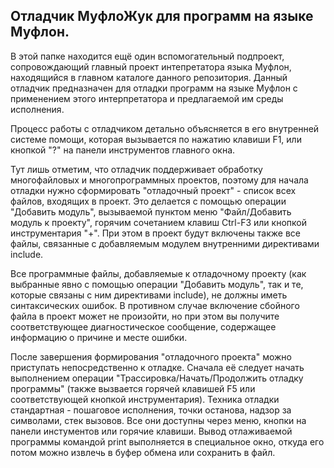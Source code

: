
Отладчик МуфлоЖук для программ на языке Муфлон.
-----------------------------------------------

В этой папке находится ещё один вспомогательный подпроект, сопровождающий главный проект
интепретатора языка Муфлон, находящийся в главном каталоге данного репозитория.
Данный отладчик предназначен для отладки программ на языке Муфлон с применением этого
интерпретатора и предлагаемой им среды исполнения.

Процесс работы с отладчиком детально объясняется в его внутренней системе помощи, которая
вызывается по нажатию клавиши F1, или кнопкой "?" на панели инструментов главного окна.

Тут лишь отметим, что отладчик поддерживает обработку многофайловых и многопрограммных
проектов, поэтому для начала отладки нужно сформировать "отладочный проект" - список всех
файлов, входящих в проект. Это делается с помощью операции "Добавить модуль", вызываемой
пунктом меню "Файл/Добавить модуль к проекту", горячим сочетанием клавиш Ctrl-F3 или кнопкой
инструментария "+". При этом в проект будут включены также все файлы, связанные с добавляемым
модулем внутренними директивами include.

Все программные файлы, добавляемые к отладочному проекту (как выбранные явно с помощью
операции "Добавить модуль", так и те, которые связаны с ним директивами include), не должны
иметь синтаксических ошибок. В противном случае включение сбойного файла в проект может не
произойти, но при этом вы получите соответствующее диагностическое сообщение, содержащее
информацию о причине и месте ошибки.

После завершения формирования "отладочного проекта" можно приступать непосредственно к отладке.
Сначала её следует начать выполнением операции "Трассировка/Начать/Продолжить отладку программы"
(также вызвается горячей клавишей F5 или соответствующей кнопкой инструментария). Техника
отладки стандартная - пошаговое исполнения, точки останова, надзор за символами, стек вызовов.
Все они доступны через меню, кнопки на панели инстументов или горячие клавиши. Вывод отлаживаемой
программы командой print выполняется в специальное окно, откуда его потом можно извлечь в буфер
обмена или сохранить в файл.
